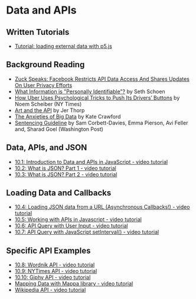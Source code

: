 # Data and APIs

## Written Tutorials
- [Tutorial: loading external data with p5.js](https://github.com/processing/p5.js/wiki/Loading-external-files:-AJAX,-XML,-JSON)

## Background Reading
* [Zuck Speaks: Facebook Restricts API Data Access And Shares Updates On User Privacy Efforts](https://adexchanger.com/platforms/zuck-speaks-facebook-restricts-api-data-access-and-shares-updates-on-user-privacy-efforts/)
* [What Information is "Personally Identifiable"?](https://www.eff.org/deeplinks/2009/09/what-information-personally-identifiable) by Seth Schoen
* [How Uber Uses Psychological Tricks to Push Its Drivers’ Buttons](https://www.nytimes.com/interactive/2017/04/02/technology/uber-drivers-psychological-tricks.html) by Noem Scheiber (NY Times)
* [Art and the API](http://blog.blprnt.com/blog/blprnt/art-and-the-api) by Jer Thorp
* [The Anxieties of Big Data](http://thenewinquiry.com/essays/the-anxieties-of-big-data/) by Kate Crawford
* [Sentencing Guideline](https://www.washingtonpost.com/news/monkey-cage/wp/2016/10/17/can-an-algorithm-be-racist-our-analysis-is-more-cautious-than-propublicas/) by Sam Corbett-Davies, Emma Pierson, Avi Feller and, Sharad Goel (Washington Post)

## Data, APIs, and JSON
* [10.1: Introduction to Data and APIs in JavaScript - video tutorial](https://youtu.be/rJaXOFfwGVw?list=PLRqwX-V7Uu6a-SQiI4RtIwuOrLJGnel0r)
* [10.2: What is JSON? Part 1 - video tutorial](https://youtu.be/_NFkzw6oFtQ?list=PLRqwX-V7Uu6a-SQiI4RtIwuOrLJGnel0r)
* [10.3: What is JSON? Part 2 - video tutorial](https://youtu.be/118sDpLOClw?list=PLRqwX-V7Uu6a-SQiI4RtIwuOrLJGnel0r)

## Loading Data and Callbacks
* [10.4: Loading JSON data from a URL (Asynchronous Callbacks!) - video tutorial](https://youtu.be/6mT3r8Qn1VY?list=PLRqwX-V7Uu6a-SQiI4RtIwuOrLJGnel0r)
* [10.5: Working with APIs in Javascript - video tutorial](https://youtu.be/ecT42O6I_WI?list=PLRqwX-V7Uu6a-SQiI4RtIwuOrLJGnel0r)
* [10.6: API Query with User Input - video tutorial](https://youtu.be/4UoUqnjUC2c?list=PLRqwX-V7Uu6a-SQiI4RtIwuOrLJGnel0r)
* [10.7: API Query with JavaScript setInterval() - video tutorial](https://youtu.be/UNtqhnhD-wo?list=PLRqwX-V7Uu6a-SQiI4RtIwuOrLJGnel0r)

## Specific API Examples
* [10.8: Wordnik API - video tutorial](https://youtu.be/YsgdUaOrFnQ?list=PLRqwX-V7Uu6a-SQiI4RtIwuOrLJGnel0r)
* [10.9: NYTimes API - video tutorial](https://youtu.be/IMne3LY4bks?list=PLRqwX-V7Uu6a-SQiI4RtIwuOrLJGnel0r)
* [10.10: Giphy API - video tutorial](https://youtu.be/mj8_w11MvH8?list=PLRqwX-V7Uu6a-SQiI4RtIwuOrLJGnel0r)
* [Mapping Data with Mappa library - video tutorial](https://youtu.be/ZiYdOwOrGyc?list=PLRqwX-V7Uu6a-SQiI4RtIwuOrLJGnel0r)
* [Wikipedia API - video tutorial](https://youtu.be/RPz75gcHj18?list=PLRqwX-V7Uu6a-SQiI4RtIwuOrLJGnel0r)
